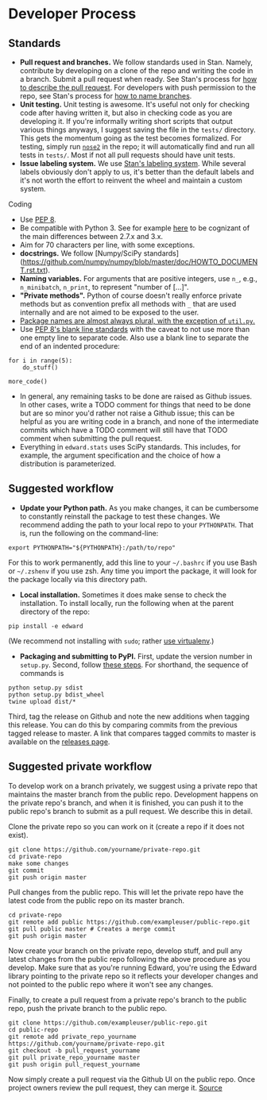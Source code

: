 # Developer Process
## Standards

+ __Pull request and branches.__ We follow standards used in Stan. Namely, contribute by developing on a clone of the repo and writing the code in a branch. Submit a pull request when ready. See Stan's process for [how to describe the pull request](https://github.com/stan-dev/stan/wiki/Developer-Process#information-to-include-in-pull-request). For developers with push permission to the repo, see Stan's process for [how to name branches](https://github.com/stan-dev/stan/wiki/Developer-Process#4--how-to-contribute-with-a-clone-of-the-repository).
+ __Unit testing.__ Unit testing is awesome. It's useful not only for checking code after having written it, but also in checking code as you are developing it. If you're informally writing short scripts that output various things anyways, I suggest saving the file in the `tests/` directory. This gets the momentum going as the test becomes formalized. For testing, simply run [`nose2`](http://nose2.readthedocs.io/en/latest/getting_started.html) in the repo; it will automatically find and run all tests in `tests/`. Most if not all pull requests should have unit tests.
+ __Issue labeling system.__ We use [Stan's labeling system](https://github.com/stan-dev/stan/pulls). While several labels obviously don't apply to us, it's better than the default labels and it's not worth the effort to reinvent the wheel and maintain a custom system.

Coding

+ Use [PEP 8](https://www.python.org/dev/peps/pep-0008/).
+ Be compatible with Python 3. See for example [here](http://sebastianraschka.com/Articles/2014_python_2_3_key_diff.html) to be cognizant of the main differences between 2.7.x and 3.x.
+ Aim for 70 characters per line, with some exceptions.
+ __docstrings.__ We follow [Numpy/SciPy standards]
(https://github.com/numpy/numpy/blob/master/doc/HOWTO_DOCUMENT.rst.txt).
+ __Naming variables.__ For arguments that are positive integers, use `n_`, e.g., `n_minibatch`, `n_print`, to represent "number of [...]".
+ __"Private methods".__ Python of course doesn't really enforce private methods but as convention prefix all methods with `_` that are used internally and are not aimed to be exposed to the user.
+ [Package names are almost always plural, with the exception of `util.py`.](http://programmers.stackexchange.com/questions/75919/should-package-names-be-singular-or-plural)
+ Use [PEP 8's blank line standards](https://www.python.org/dev/peps/pep-0008/#blank-lines) with the caveat to not use more than one empty line to separate code. Also use a blank line to separate the end of an indented procedure:
```{Python}
for i in range(5):
    do_stuff()

more_code()
```
+ In general, any remaining tasks to be done are raised as Github issues. In other cases, write a TODO comment for things that need to be done but are so minor you'd rather not raise a Github issue; this can be helpful as you are writing code in a branch, and none of the intermediate commits which have a TODO comment will still have that TODO comment when submitting the pull request.
+ Everything in `edward.stats` uses SciPy standards. This includes, for example, the argument specification and the choice of how a distribution is parameterized.

## Suggested workflow

+ __Update your Python path.__ As you make changes, it can be cumbersome to constantly reinstall the package to test these changes. We recommend adding the path to your local repo to your `PYTHONPATH`. That is, run the following on the command-line:
```{bash}
export PYTHONPATH="${PYTHONPATH}:/path/to/repo"
```
For this to work permanently, add this line to your `~/.bashrc` if you use Bash or `~/.zshenv` if you use zsh. Any time you import the package, it will look for the package locally via this directory path.

+ __Local installation.__ Sometimes it does make sense to check the installation. To install locally, run the following when at the parent directory of the repo:
```{bash}
pip install -e edward
```
(We recommend not installing with `sudo`; rather [use virtualenv](http://docs.python-guide.org/en/latest/starting/install/osx/).)

+ __Packaging and submitting to PyPI.__ First, update the version number in `setup.py`. Second, follow [these steps](https://packaging.python.org/en/latest/distributing/#packaging-your-project). For shorthand, the sequence of commands is
```{bash}
python setup.py sdist
python setup.py bdist_wheel
twine upload dist/*
```
Third, tag the release on Github and note the new additions when tagging this release. You can do this by comparing commits from the previous tagged release to master. A link that compares tagged commits to master is available on the [releases page](https://github.com/blei-lab/edward/releases).

## Suggested private workflow

To develop work on a branch privately, we suggest using a private repo that maintains the master branch from the public repo. Development happens on the private repo's branch, and when it is finished, you can push it to the public repo's branch to submit as a pull request. We describe this in detail.

Clone the private repo so you can work on it (create a repo if it does not exist).
```{bash}
git clone https://github.com/yourname/private-repo.git
cd private-repo
make some changes
git commit
git push origin master
```
Pull changes from the public repo. This will let the private repo have the latest code from the public repo on its master branch.
```{bash}
cd private-repo
git remote add public https://github.com/exampleuser/public-repo.git
git pull public master # Creates a merge commit
git push origin master
```
Now create your branch on the private repo, develop stuff, and pull any latest changes from the public repo following the above procedure as you develop. Make sure that as you're running Edward, you're using the Edward library pointing to the private repo so it reflects your developer changes and not pointed to the public repo where it won't see any changes.

Finally, to create a pull request from a private repo's branch to the public repo, push the private branch to the public repo.
```{bash}
git clone https://github.com/exampleuser/public-repo.git
cd public-repo
git remote add private_repo_yourname https://github.com/yourname/private-repo.git
git checkout -b pull_request_yourname
git pull private_repo_yourname master
git push origin pull_request_yourname
```
Now simply create a pull request via the Github UI on the public repo. Once project owners review the pull request, they can merge it. [Source](http://stackoverflow.com/questions/10065526/github-how-to-make-a-fork-of-public-repository-private/30352360#30352360)
